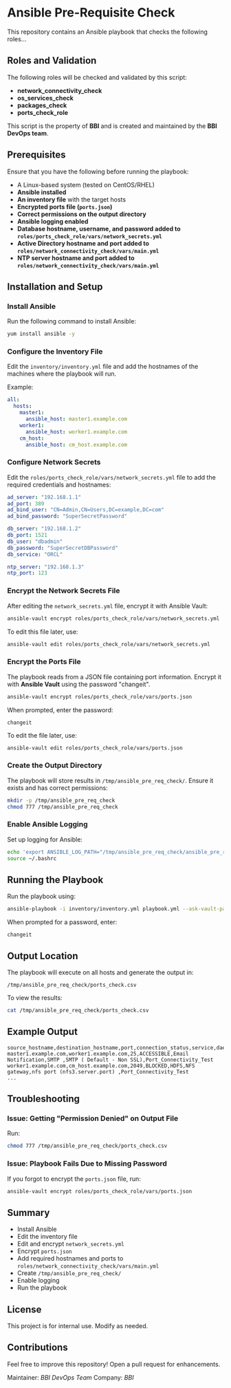 # Ansible Pre-Requisite Check

This repository contains an Ansible playbook that checks the following roles...

## Roles and Validation

The following roles will be checked and validated by this script:
- **network_connectivity_check**
- **os_services_check**
- **packages_check**
- **ports_check_role**

This script is the property of **BBI** and is created and maintained by the **BBI DevOps team**.

## Prerequisites

Ensure that you have the following before running the playbook:

- A Linux-based system (tested on CentOS/RHEL)
- **Ansible installed**
- **An inventory file** with the target hosts
- **Encrypted ports file (`ports.json`)**
- **Correct permissions on the output directory**
- **Ansible logging enabled**
- **Database hostname, username, and password added to `roles/ports_check_role/vars/network_secrets.yml`**
- **Active Directory hostname and port added to `roles/network_connectivity_check/vars/main.yml`**
- **NTP server hostname and port added to `roles/network_connectivity_check/vars/main.yml`**

## Installation and Setup

### Install Ansible

Run the following command to install Ansible:

```bash
yum install ansible -y
```

### Configure the Inventory File

Edit the `inventory/inventory.yml` file and add the hostnames of the machines where the playbook will run.

Example:

```yaml
all:
  hosts:
    master1:
      ansible_host: master1.example.com
    worker1:
      ansible_host: worker1.example.com
    cm_host:
      ansible_host: cm_host.example.com
```

### Configure Network Secrets

Edit the `roles/ports_check_role/vars/network_secrets.yml` file to add the required credentials and hostnames:

```yaml
ad_server: "192.168.1.1"
ad_port: 389
ad_bind_user: "CN=Admin,CN=Users,DC=example,DC=com"
ad_bind_password: "SuperSecretPassword"

db_server: "192.168.1.2"
db_port: 1521
db_user: "dbadmin"
db_password: "SuperSecretDBPassword"
db_service: "ORCL"

ntp_server: "192.168.1.3"
ntp_port: 123
```

### Encrypt the Network Secrets File

After editing the `network_secrets.yml` file, encrypt it with Ansible Vault:

```bash
ansible-vault encrypt roles/ports_check_role/vars/network_secrets.yml
```

To edit this file later, use:

```bash
ansible-vault edit roles/ports_check_role/vars/network_secrets.yml
```

### Encrypt the Ports File

The playbook reads from a JSON file containing port information. Encrypt it with **Ansible Vault** using the password "changeit".

```bash
ansible-vault encrypt roles/ports_check_role/vars/ports.json
```

When prompted, enter the password:

```
changeit
```

To edit the file later, use:

```bash
ansible-vault edit roles/ports_check_role/vars/ports.json
```

### Create the Output Directory

The playbook will store results in `/tmp/ansible_pre_req_check/`. Ensure it exists and has correct permissions:

```bash
mkdir -p /tmp/ansible_pre_req_check
chmod 777 /tmp/ansible_pre_req_check
```

### Enable Ansible Logging

Set up logging for Ansible:

```bash
echo 'export ANSIBLE_LOG_PATH="/tmp/ansible_pre_req_check/ansible_pre_req_check_$(date +%Y-%m-%d_%H-%M-%S).log"' >> ~/.bashrc
source ~/.bashrc
```

## Running the Playbook

Run the playbook using:

```bash
ansible-playbook -i inventory/inventory.yml playbook.yml --ask-vault-pass -f 50
```

When prompted for a password, enter:

```
changeit
```

## Output Location

The playbook will execute on all hosts and generate the output in:

```
/tmp/ansible_pre_req_check/ports_check.csv
```

To view the results:

```bash
cat /tmp/ansible_pre_req_check/ports_check.csv
```

## Example Output

```csv
source_hostname,destination_hostname,port,connection_status,service,daemon,comment,test_type
master1.example.com,worker1.example.com,25,ACCESSIBLE,Email Notification,SMTP ,SMTP ( Default - Non SSL),Port_Connectivity_Test
worker1.example.com,cm_host.example.com,2049,BLOCKED,HDFS,NFS gateway,nfs port (nfs3.server.port) ,Port_Connectivity_Test
...
```

## Troubleshooting

### Issue: Getting "Permission Denied" on Output File

Run:

```bash
chmod 777 /tmp/ansible_pre_req_check/ports_check.csv
```

### Issue: Playbook Fails Due to Missing Password

If you forgot to encrypt the `ports.json` file, run:

```bash
ansible-vault encrypt roles/ports_check_role/vars/ports.json
```

## Summary

- Install Ansible
- Edit the inventory file
- Edit and encrypt `network_secrets.yml`
- Encrypt `ports.json`
- Add required hostnames and ports to `roles/network_connectivity_check/vars/main.yml`
- Create `/tmp/ansible_pre_req_check/`
- Enable logging
- Run the playbook

## License

This project is for internal use. Modify as needed.

## Contributions

Feel free to improve this repository! Open a pull request for enhancements.

Maintainer: *BBI DevOps Team*
Company: *BBI*


